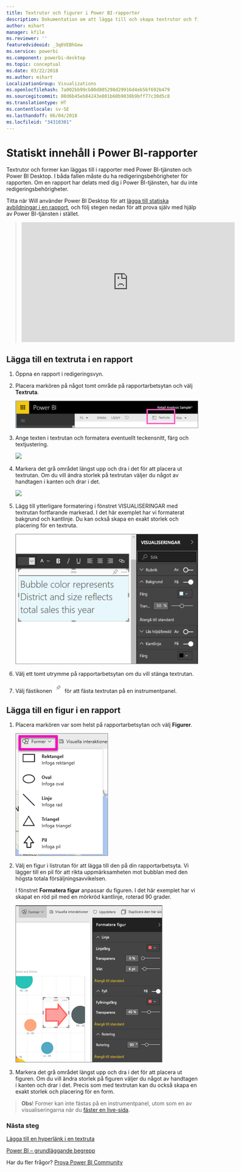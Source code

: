 ```yaml
---
title: Textrutor och figurer i Power BI-rapporter
description: Dokumentation om att lägga till och skapa textrutor och figurer i en rapport med Microsoft Power BI-tjänsten.
author: mihart
manager: kfile
ms.reviewer: ''
featuredvideoid: _3q6VEBhGew
ms.service: powerbi
ms.component: powerbi-desktop
ms.topic: conceptual
ms.date: 03/22/2018
ms.author: mihart
LocalizationGroup: Visualizations
ms.openlocfilehash: 7a002bb99cb80d805298d29916d4eb56f692b479
ms.sourcegitcommit: 80d6b45eb84243e801b60b9038b9bff77c30d5c8
ms.translationtype: HT
ms.contentlocale: sv-SE
ms.lasthandoff: 06/04/2018
ms.locfileid: "34310301"
---
```

# <a name="static-content-in-power-bi-reports"></a>Statiskt innehåll i Power BI-rapporter
Textrutor och former kan läggas till i rapporter med Power BI-tjänsten och Power BI Desktop. I båda fallen måste du ha redigeringsbehörigheter för rapporten. Om en rapport har delats med dig i Power BI-tjänsten, har du inte redigeringsbehörigheter. 

Titta när Will använder Power BI Desktop för att [lägga till statiska avbildningar i en rapport](guided-learning/visualizations.yml?tutorial-step=11), och följ stegen nedan för att prova själv med hjälp av Power BI-tjänsten i stället.
> 
> <iframe width="560" height="315" src="https://www.youtube.com/embed/_3q6VEBhGew" frameborder="0" allowfullscreen></iframe>
> 

## <a name="add-a-text-box-to-a-report"></a>Lägga till en textruta i en rapport
1. Öppna en rapport i redigeringsvyn.

2. Placera markören på något tomt område på rapportarbetsytan och välj **Textruta**.
   
   ![](media/power-bi-reports-add-text-and-shapes/pbi_textbox.png)
2. Ange texten i textrutan och formatera eventuellt teckensnitt, färg och textjustering. 
   
   ![](media/power-bi-reports-add-text-and-shapes/pbi_textbox2new.png)
3. Markera det grå området längst upp och dra i det för att placera ut textrutan. Om du vill ändra storlek på textrutan väljer du något av handtagen i kanten och drar i det. 
   
   ![](media/power-bi-reports-add-text-and-shapes/textboxsmaller.gif)

4. Lägg till ytterligare formatering i fönstret VISUALISERINGAR med textrutan fortfarande markerad. I det här exemplet har vi formaterat bakgrund och kantlinje. Du kan också skapa en exakt storlek och placering för en textruta.  

   ![](media/power-bi-reports-add-text-and-shapes/power-bi-borders.png)

5. Välj ett tomt utrymme på rapportarbetsytan om du vill stänga textrutan. 

5. Välj fästikonen ![](media/power-bi-reports-add-text-and-shapes/pbi_pintile.png) för att fästa textrutan på en instrumentpanel. 

## <a name="add-a-shape-to-a-report"></a>Lägga till en figur i en rapport
1. Placera markören var som helst på rapportarbetsytan och välj **Figurer**.
   
   ![](media/power-bi-reports-add-text-and-shapes/power-bi-shapes.png)
2. Välj en figur i listrutan för att lägga till den på din rapportarbetsyta. Vi lägger till en pil för att rikta uppmärksamheten mot bubblan med den högsta totala försäljningsavvikelsen. 
   
   I fönstret **Formatera figur** anpassar du figuren. I det här exemplet har vi skapat en röd pil med en mörkröd kantlinje, roterad 90 grader.
   
   ![](media/power-bi-reports-add-text-and-shapes/power-bi-arrrow.png)
3. Markera det grå området längst upp och dra i det för att placera ut figuren. Om du vill ändra storlek på figuren väljer du något av handtagen i kanten och drar i det. Precis som med textrutan kan du också skapa en exakt storlek och placering för en form.

> **Obs**! Former kan inte fästas på en instrumentpanel, utom som en av visualiseringarna när du [fäster en live-sida](service-dashboard-pin-live-tile-from-report.md). 
> 
> 

### <a name="next-steps"></a>Nästa steg
[Lägga till en hyperlänk i en textruta](service-add-hyperlink-to-text-box.md)

[Power BI – grundläggande begrepp](service-basic-concepts.md)

Har du fler frågor? [Prova Power BI Community](http://community.powerbi.com/)
